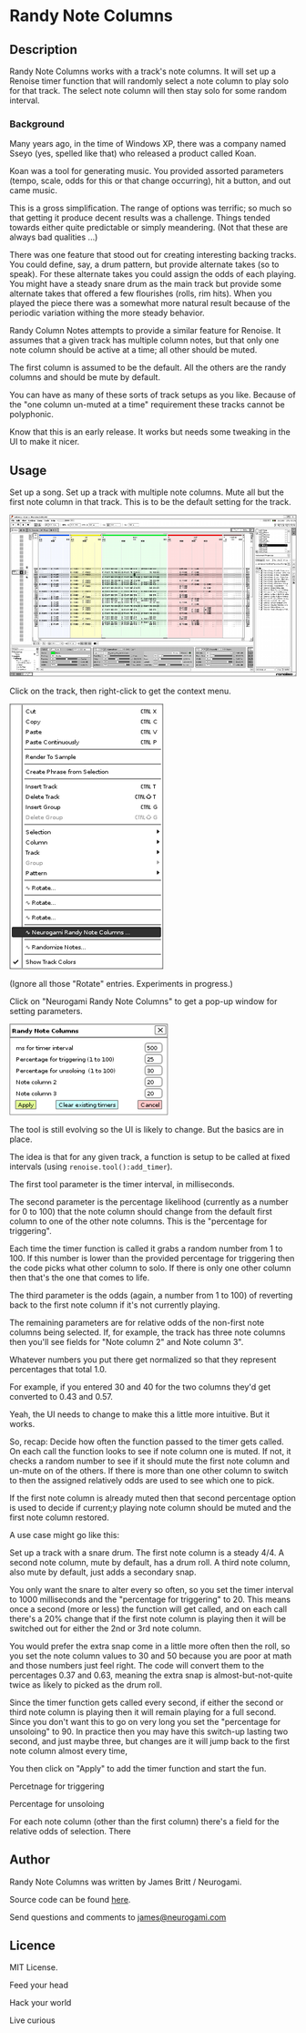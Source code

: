 # Randy Note Columns

## Description

Randy Note Columns works with a track's note columns.  It will set up a Renoise timer function that will randomly select a note column to play solo for that track.  The select note column will then stay solo for some random interval.


### Background 

Many years ago, in the time of Windows XP, there was a company named Sseyo (yes, spelled like that) who released a product called Koan.

Koan was a tool for generating music.  You provided assorted parameters (tempo, scale, odds for this or that change occurring), hit a button, and out came music.

This is a gross simplification.  The range of options was terrific; so much so that getting it produce decent results was a challenge.  Things tended towards either quite predictable or simply meandering.  (Not that these are always bad qualities ...)

There was one  feature that stood out for creating interesting backing tracks.  You could define, say, a drum pattern, but provide alternate takes (so to speak).  For these alternate takes you could assign the odds of each playing.  You might have a steady snare drum as the main track but provide some alternate takes that offered a few flourishes (rolls, rim hits).  When you played the piece there was a somewhat more natural result because of the periodic variation withing the more steady behavior.

Randy Column Notes attempts to provide a similar feature for Renoise.  It assumes that a given track has multiple column notes, but that only one note column should be active at a time; all other should be muted.  

The first column is assumed to be the default.  All the others are the randy columns and should be mute by default.

You can have as many of these sorts of track setups as you like.  Because of the "one column un-muted at a time" requirement these tracks cannot be polyphonic. 

Know that this is an early release. It works but needs some tweaking in the UI to make it nicer.


## Usage

Set up a song.  Set up a track with multiple note columns.  Mute all but the first note column in that track. This is to be the default setting for the track.

![Example song](../../images/ng-rnc001_med.png "Example song with multi-column tracks")

Click on the track, then right-click to get the context menu.  

![Track menu](../../images/ng-rnc002.png "Track menu")

(Ignore all those "Rotate" entries. Experiments in progress.)

Click on "Neurogami Randy Note Columns" to get a pop-up window for setting parameters.

![Track menu](../../images/ng-rnc003.png "Randy Column Notes!")

The tool is still evolving so the UI is likely to change.  But the basics are in place.

The idea is that for any given track, a function is setup to be called at fixed intervals (using `renoise.tool():add_timer`).

The first tool parameter is the timer interval, in milliseconds.  

The second parameter is the percentage likelihood (currently as a number for 0 to 100) that the note column should change from the default first column to one of the other note columns. This is the "percentage for triggering".

Each time the timer function is called it grabs a random number from 1 to 100. If this number is lower than the provided percentage for triggering then the code picks what other column to solo.  If there is only one other column then that's the one that comes to life.

The third parameter is the odds (again, a number from 1 to 100) of reverting back to the first note column if it's not currently playing.

The remaining  parameters are for relative odds of the non-first note columns being selected.  If, for example, the track has three note columns then you'll see fields for "Note column 2" and Note column 3".

Whatever numbers you put there get normalized so that they represent percentages that total 1.0. 

For example, if you entered 30 and 40 for the two columns they'd get converted to 0.43 and 0.57.

Yeah, the UI needs to change to make this a little more intuitive.  But it works.

So, recap: Decide how often the function passed to the timer gets called.  On each call the function looks to see if note column one is muted. If not, it checks a random number to see if it should mute the first note column and un-mute on of the others. If there is more than one other column to switch to then the assigned relatively odds are used to see which one to pick.

If the first note column is already muted then that second percentage option is used to decide if current;y playing note column should be muted and the first note column restored.
 
A use case might go like this:

Set up a track with a snare drum. The first note column is a steady 4/4.  A second note column, mute by default, has a drum roll. A third note column, also mute by default, just adds a secondary snap.

You only want the snare to alter every so often, so you set the timer interval to 1000 milliseconds and the "percentage for triggering" to 20.   This means once a second (more or less) the function will get called, and on each call there's a 20% change that if the first note column is playing then it will be switched out for either the 2nd or 3rd note column.

You would prefer the extra snap come in a little more often then the roll, so you set the note column values to 30 and 50 because you are poor at math and those numbers just feel right.  The code will convert them to the percentages 0.37 and 0.63, meaning the extra snap is almost-but-not-quite twice as likely to picked as the drum roll.

Since the timer function gets called every second, if either the second or third note column is playing then it will remain playing for a full second. Since you don't want this to go on very long you set the "percentage for unsoloing" to 90.  In practice then you may have this switch-up lasting two second, and just maybe three, but changes are it will jump back to the first note column almost every time,

You then click on "Apply" to add the timer function and start the fun.









Percetnage for triggering

Percentage for unsoloing


For each note column (other than the first column) there's a field for the relative odds of selection.  There


## Author

Randy Note Columns was written by James Britt / Neurogami.

Source code can be found [here](https://github.com/Neurogami/renoise-ng/tree/master/lua/com.neurogami.RandyNoteColumns.xrnx).

Send questions and comments to james@neurogami.com

## Licence

MIT License.


Feed your head

Hack your world

Live curious



